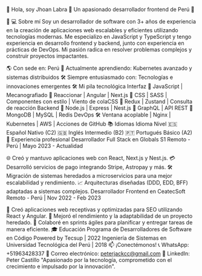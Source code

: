 👋 Hola, soy Jhoan Labra
🌟 Un apasionado desarrollador frontend de Perú 🌟
    
👨 💻 Sobre mí
Soy un desarrollador de software con 3+ años de experiencia en la creación de aplicaciones web escalables y eficientes utilizando tecnologías modernas. Me especializo en JavaScript y TypeScript y tengo experiencia en desarrollo frontend y backend, junto con experiencia en prácticas de DevOps. Mi pasión radica en resolver problemas complejos y construir proyectos impactantes.

🌎 Con sede en: Perú
🌱 Actualmente aprendiendo: Kubernetes avanzado y sistemas distribuidos
🛠️ Siempre entusiasmado con: Tecnologías e innovaciones emergentes
🛠️ Mi pila tecnológica
Interfaz
🌟 JavaScript | Mecanografiado
🌟 Reaccionar | Angular | Next.js
🌟 CSS | SASS | Componentes con estilo | Viento de colaCSS
🌟 Redux | Zustand | Consulta de reacción
Backend
🚀 Node.js | Express | Nest.js
🚀 GraphQL | API REST
🚀 MongoDB | MySQL | Redis
DevOps
🛠️ Ventana acoplable | Nginx | Kubernetes | AWS | Acciones de GitHub
📚 Idiomas
Idioma	Nivel
🇪🇸 Español	Nativo (C2)
🇬🇧 Inglés	Intermedio (B2)
🇵🇹 Portugués	Básico (A2)
💼 Experiencia profesional
Desarrollador Full Stack en Globals S1
Remoto - Perú | Mayo 2023 - Actualidad

🌐 Creó y mantuvo aplicaciones web con React, Next.js y Nest.js.
💳 Desarrolló servicios de pago integrando Stripe, Astropay y más.
🛠️ Migración de sistemas heredados a microservicios para una mejor escalabilidad y rendimiento.
📈 Arquitecturas diseñadas (DDD, EDD, BFF) adaptadas a sistemas complejos.
Desarrollador Frontend en CeatecSoft
Remoto - Perú | Nov 2022 - Feb 2023

🚀 Creó aplicaciones web receptivas y optimizadas para SEO utilizando React y Angular.
🔧 Mejoró el rendimiento y la adaptabilidad de un proyecto heredado.
📅 Colaboré en sprints ágiles para planificar y entregar tareas de manera eficiente.
🎓 Educación
Programa de Desarrolladores de Software en Código Powered by Tecsup | 2022
Ingeniería de Sistemas en Universidad Tecnológica del Perú | 2018
📫 ¡Conectémonos!
📞 WhatsApp: +51963428337
📧 Correo electrónico: peterjackcc@gmail.com
💼 LinkedIn: Peter Castillo
"Apasionado por la tecnología, comprometido con el crecimiento e impulsado por la innovación".
